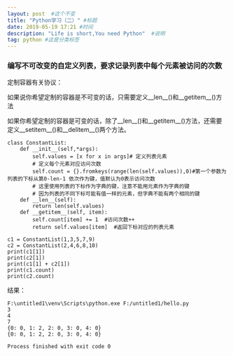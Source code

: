 ```yaml
---
layout: post  #这个不变
title: "Python学习（二）" #标题
date: 2019-05-19 17:21 #时间
description: "Life is short,You need Python"  #说明
tag: python #这是分类标签
---
```

### 编写不可改变的自定义列表，要求记录列表中每个元素被访问的次数
定制容器有关协议：

如果说你希望定制的容器是不可变的话，只需要定义__len__()和__getitem__()方法

如果你希望定制的容器是可变的话，除了__len__()和__getitem__()方法，还需要定义__setitem__()和__delitem__()两个方法。
```
class ConstantList:
    def __init__(self,*args):
        self.values = [x for x in args]# 定义列表元素
        # 定义每个元素对应访问次数
        self.count = {}.fromkeys(range(len(self.values)),0)#第一个参数为列表的下标从第0-len-1 依次作为键，值默认为0表示访问次数
        # 这里使用列表的下标作为字典的键，注意不能用元素作为字典的键
        # 因为列表的不同下标可能有值一样的元素，但字典不能有两个相同的键
    def __len__(self):
        return len(self.values)
    def __getitem__(self, item):
        self.count[item] += 1  #访问次数++
        return self.values[item]  #返回下标对应的列表元素

c1 = ConstantList(1,3,5,7,9)
c2 = ConstantList(2,4,6,8,10)
print(c1[1])
print(c2[1])
print(c1[1] + c2[1])
print(c1.count)
print(c2.count)
```
结果：
```
F:\untitled1\venv\Scripts\python.exe F:/untitled1/hello.py
3
4
7
{0: 0, 1: 2, 2: 0, 3: 0, 4: 0}
{0: 0, 1: 2, 2: 0, 3: 0, 4: 0}

Process finished with exit code 0
```
